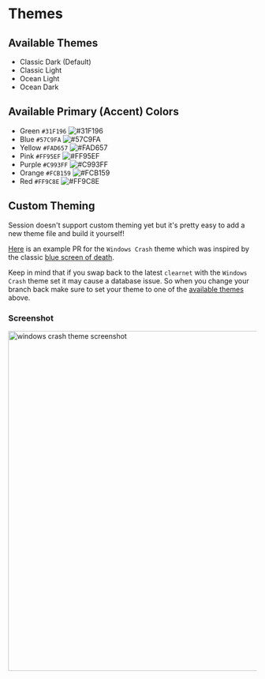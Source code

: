 # Themes

## Available Themes

- Classic Dark (Default)
- Classic Light
- Ocean Light
- Ocean Dark

## Available Primary (Accent) Colors

- Green `#31F196` <img src="https://placehold.co/15x15/31F196/31F196.png" alt="#31F196" />
- Blue `#57C9FA` <img src="https://placehold.co/15x15/57C9FA/57C9FA.png" alt="#57C9FA" />
- Yellow `#FAD657` <img src="https://placehold.co/15x15/FAD657/FAD657.png" alt="#FAD657" />
- Pink `#FF95EF` <img src="https://placehold.co/15x15/FF95EF/FF95EF.png" alt="#FF95EF" />
- Purple `#C993FF` <img src="https://placehold.co/15x15/C993FF/C993FF.png" alt="#C993FF" />
- Orange `#FCB159` <img src="https://placehold.co/15x15/FCB159/FCB159.png" alt="#FCB159" />
- Red `#FF9C8E` <img src="https://placehold.co/15x15/FF9C8E/FF9C8E.png" alt="#FF9C8E" />

## Custom Theming

Session doesn't support custom theming yet but it's pretty easy to add a new theme file and build it yourself!

[Here](https://github.com/yougotwill/session-desktop/pull/19) is an example PR for the `Windows Crash` theme which was inspired by the classic [blue screen of death](https://user-images.githubusercontent.com/14887287/203880658-e4a768d7-1b25-45d2-9e6d-00b233eb84a8.png).

Keep in mind that if you swap back to the latest `clearnet` with the `Windows Crash` theme set it may cause a database issue. So when you change your branch back make sure to set your theme to one of the [available themes](#available-themes) above.

### Screenshot

<img width="689px" alt="windows crash theme screenshot" src="https://user-images.githubusercontent.com/14887287/203880797-43c2af93-4a1a-4924-bc3c-f269b8784cd2.png">
